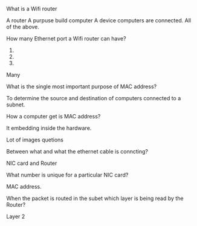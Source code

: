 What is a Wifi router

A router
A purpuse build computer
A device computers are connected.
All of the above.






How many Ethernet port a Wifi router can have?

1.

2.

0.

Many






What is the single most important purpose of MAC address?

To determine the source and destination of computers connected to a subnet.





How a computer get is MAC address?

It embedding inside the hardware.






Lot of images quetions






Between what and what the ethernet cable is conncting?

NIC card and Router






What number is unique for a particular NIC card?

MAC address.





When the packet is routed in the subet which layer is being read by the Router?

Layer 2
